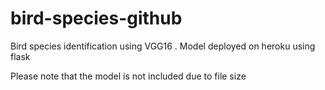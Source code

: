 # bird-species-github
 Bird species identification using VGG16 . Model deployed on heroku using flask
 
 Please note that the model is not included due to file size
